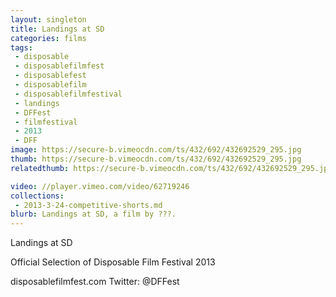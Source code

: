```yaml
---
layout: singleton
title: Landings at SD
categories: films
tags:
 - disposable
 - disposablefilmfest
 - disposablefest
 - disposablefilm
 - disposablefilmfestival
 - landings
 - DFFest
 - filmfestival
 - 2013
 - DFF
image: https://secure-b.vimeocdn.com/ts/432/692/432692529_295.jpg
thumb: https://secure-b.vimeocdn.com/ts/432/692/432692529_295.jpg
relatedthumb: https://secure-b.vimeocdn.com/ts/432/692/432692529_295.jpg

video: //player.vimeo.com/video/62719246
collections:
 - 2013-3-24-competitive-shorts.md
blurb: Landings at SD, a film by ???.
---
```


Landings at SD

Official Selection of Disposable Film Festival 2013

disposablefilmfest.com
Twitter: @DFFest